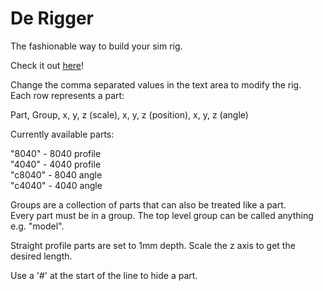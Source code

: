 # De Rigger

The fashionable way to build your sim rig.

Check it out [here](https://derigger.glitch.me/)!

Change the comma separated values in the text area to modify the rig.  
Each row represents a part:  

Part, Group, x, y, z (scale), x, y, z (position), x, y, z (angle)

Currently available parts:  

"8040" - 8040 profile  
"4040" - 4040 profile  
"c8040" - 8040 angle  
"c4040" - 4040 angle  

Groups are a collection of parts that can also be treated like a part.  
Every part must be in a group. The top level group can be called anything e.g. "model".  

Straight profile parts are set to 1mm depth. Scale the z axis to get the desired length.

Use a '#' at the start of the line to hide a part.